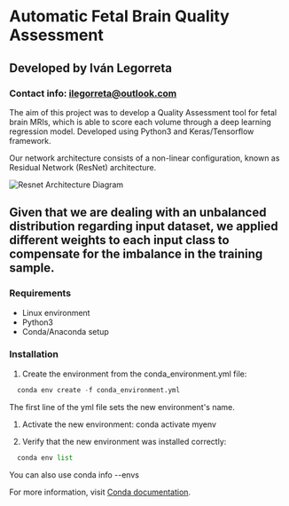 # Automatic Fetal Brain Quality Assessment
## Developed by Iván Legorreta
### Contact info: ilegorreta@outlook.com

The aim of this project was to develop a Quality Assessment tool for fetal brain MRIs, which is able to score each volume through a deep learning regression model. Developed using Python3 and Keras/Tensorflow framework.

Our network architecture consists of a non-linear configuration, known as Residual Network (ResNet) architecture. 

![Resnet Architecture Diagram](https://github.com/ilegorreta/Automatic-Fetal-Brain-Quality-Assessment-Tool/blob/main/resnet_architecture_diagram.png)

Given that we are dealing with an unbalanced distribution regarding input dataset, we applied different weights to each input class to compensate for the imbalance in the training sample.
---
### Requirements
* Linux environment
* Python3
* Conda/Anaconda setup

### Installation
1. Create the environment from the conda_environment.yml file:
```python
  conda env create -f conda_environment.yml
```
The first line of the yml file sets the new environment's name.

1.  Activate the new environment: conda activate myenv

1. Verify that the new environment was installed correctly:
```python
  conda env list
```
You can also use conda info --envs

For more information, visit [Conda documentation](https://docs.conda.io/projects/conda/en/latest/user-guide/tasks/manage-environments.html#creating-an-environment-from-an-environment-yml-file).

